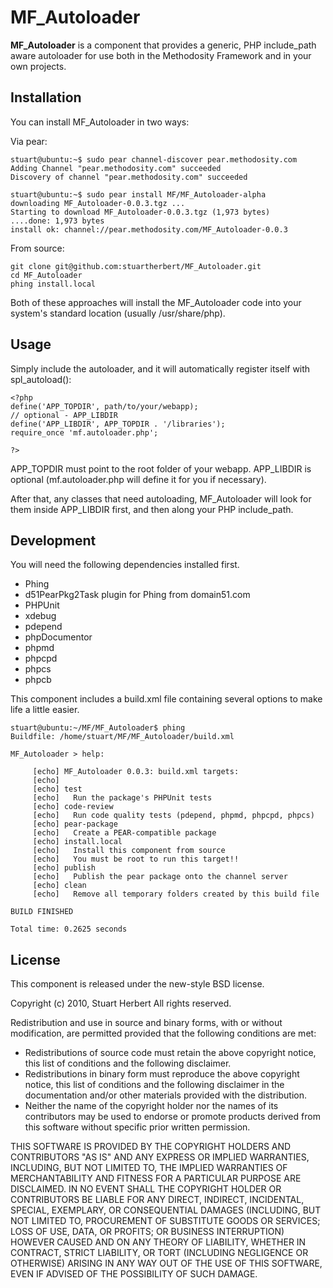 MF_Autoloader
=============

**MF_Autoloader** is a component that provides a generic, PHP include_path aware autoloader for use both in the Methodosity Framework and in your own projects.

Installation
------------

You can install MF_Autoloader in two ways:

Via pear:

    stuart@ubuntu:~$ sudo pear channel-discover pear.methodosity.com 
    Adding Channel "pear.methodosity.com" succeeded
    Discovery of channel "pear.methodosity.com" succeeded

    stuart@ubuntu:~$ sudo pear install MF/MF_Autoloader-alpha
    downloading MF_Autoloader-0.0.3.tgz ...
    Starting to download MF_Autoloader-0.0.3.tgz (1,973 bytes)
    ....done: 1,973 bytes
    install ok: channel://pear.methodosity.com/MF_Autoloader-0.0.3

From source:

    git clone git@github.com:stuartherbert/MF_Autoloader.git
    cd MF_Autoloader
    phing install.local

Both of these approaches will install the MF_Autoloader code into your system's standard location (usually /usr/share/php).

Usage
-----

Simply include the autoloader, and it will automatically register itself with
spl_autoload():

    <?php
    define('APP_TOPDIR', path/to/your/webapp);
    // optional - APP_LIBDIR
    define('APP_LIBDIR', APP_TOPDIR . '/libraries');
    require_once 'mf.autoloader.php';

    ?>

APP_TOPDIR must point to the root folder of your webapp. APP_LIBDIR is optional (mf.autoloader.php will define it for you if necessary).

After that, any classes that need autoloading, MF_Autoloader will look for them inside APP_LIBDIR first, and then along your PHP include_path.

Development
-----------

You will need the following dependencies installed first.

* Phing
* d51PearPkg2Task plugin for Phing from domain51.com
* PHPUnit
* xdebug
* pdepend
* phpDocumentor
* phpmd
* phpcpd
* phpcs
* phpcb

This component includes a build.xml file containing several options to make life a little easier.

    stuart@ubuntu:~/MF/MF_Autoloader$ phing
    Buildfile: /home/stuart/MF/MF_Autoloader/build.xml

    MF_Autoloader > help:

         [echo] MF_Autoloader 0.0.3: build.xml targets:
         [echo] 
         [echo] test
         [echo]   Run the package's PHPUnit tests
         [echo] code-review
         [echo]   Run code quality tests (pdepend, phpmd, phpcpd, phpcs)
         [echo] pear-package
         [echo]   Create a PEAR-compatible package
         [echo] install.local
         [echo]   Install this component from source
         [echo]   You must be root to run this target!!
         [echo] publish
         [echo]   Publish the pear package onto the channel server
         [echo] clean
         [echo]   Remove all temporary folders created by this build file

    BUILD FINISHED

    Total time: 0.2625 seconds

License
-------

This component is released under the new-style BSD license.

Copyright (c) 2010, Stuart Herbert
All rights reserved.

Redistribution and use in source and binary forms, with or without modification, are permitted provided that the following conditions are met:

* Redistributions of source code must retain the above copyright notice, this list of conditions and the following disclaimer.
* Redistributions in binary form must reproduce the above copyright notice, this list of conditions and the following disclaimer in the documentation and/or other materials provided with the distribution.
* Neither the name of the copyright holder nor the names of its contributors may be used to endorse or promote products derived from this software without specific prior written permission.

THIS SOFTWARE IS PROVIDED BY THE COPYRIGHT HOLDERS AND CONTRIBUTORS "AS IS" AND ANY EXPRESS OR IMPLIED WARRANTIES, INCLUDING, BUT NOT LIMITED TO, THE IMPLIED WARRANTIES OF MERCHANTABILITY AND FITNESS FOR A PARTICULAR PURPOSE ARE DISCLAIMED. IN NO EVENT SHALL THE COPYRIGHT HOLDER OR CONTRIBUTORS BE LIABLE FOR ANY DIRECT, INDIRECT, INCIDENTAL, SPECIAL, EXEMPLARY, OR CONSEQUENTIAL DAMAGES (INCLUDING, BUT NOT LIMITED TO, PROCUREMENT OF SUBSTITUTE GOODS OR SERVICES; LOSS OF USE, DATA, OR PROFITS; OR BUSINESS INTERRUPTION) HOWEVER CAUSED AND ON ANY THEORY OF LIABILITY, WHETHER IN CONTRACT, STRICT LIABILITY, OR TORT (INCLUDING NEGLIGENCE OR OTHERWISE) ARISING IN ANY WAY OUT OF THE USE OF THIS SOFTWARE, EVEN IF ADVISED OF THE POSSIBILITY OF SUCH DAMAGE.
